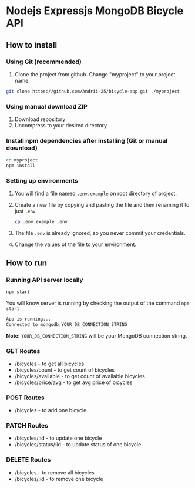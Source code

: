 # Nodejs Expressjs MongoDB Bicycle API

## How to install

### Using Git (recommended)

1.  Clone the project from github. Change "myproject" to your project name.

```bash
git clone https://github.com/Andrii-25/bicycle-app.git ./myproject
```

### Using manual download ZIP

1.  Download repository
2.  Uncompress to your desired directory

### Install npm dependencies after installing (Git or manual download)

```bash
cd myproject
npm install
```

### Setting up environments

1.  You will find a file named `.env.example` on root directory of project.
2.  Create a new file by copying and pasting the file and then renaming it to just `.env`

    ```bash
    cp .env.example .env
    ```
3.  The file `.env` is already ignored, so you never commit your credentials.
4.  Change the values of the file to your environment.

## How to run

### Running API server locally

```bash
npm start
```

You will know server is running by checking the output of the command `npm start`

```bash
App is running...
Connected to mongodb:YOUR_DB_CONNECTION_STRING
```

**Note:** `YOUR_DB_CONNECTION_STRING` will be your MongoDB connection string.

### GET Routes

- /bicycles - to get all bicycles
- /bicycles/count - to get count of bicycles
- /bicycles/available - to get count of available bicycles
- /bicycles/price/avg - to get avg price of bicycles

### POST Routes

- /bicycles - to add one bicycle

### PATCH Routes

- /bicycles/:id - to update one bicycle
- /bicycles/status/:id - to update status of one bicycle

### DELETE Routes

- /bicycles - to remove all bicycles
- /bicycles/:id - to remove one bicycle
